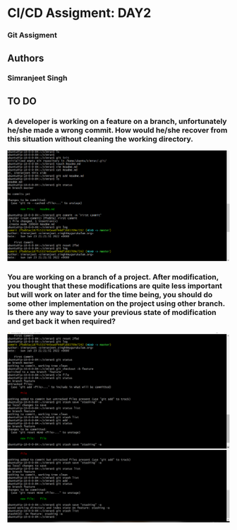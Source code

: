 # CI/CD Assigment: DAY2

### Git Assigment
## Authors

### Simranjeet Singh
## TO DO

### A developer is working on a feature on a branch, unfortunately he/she made a wrong commit. How would he/she recover from this situation without cleaning the working directory.

![](Capture1.png)

### You are working on a branch of a project. After modification, you thought that these modifications are quite less important but will work on later and for the time being, you should do some other implementation on the project using other branch. Is there any way to save your previous state of modification and get back it when required?

![](Capture2.png)
![](Capture3.png)
